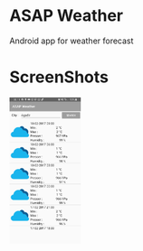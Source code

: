 # ASAP Weather
Android app for weather forecast

# ScreenShots

<img src="screens/1.jpg" alt="Screenshot"
  style="float:left;marging-right:10px;" width="25%" />